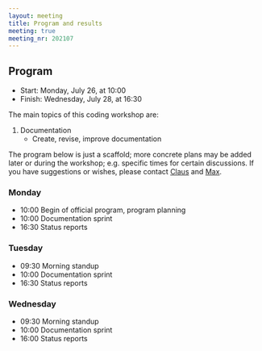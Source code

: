 ```yaml
---
layout: meeting
title: Program and results
meeting: true
meeting_nr: 202107
---
```


## Program
* Start: Monday, July 26, at 10:00
* Finish: Wednesday, July 28, at 16:30

The main topics of this coding workshop are:

1. Documentation
   - Create, revise, improve documentation

The program below is just a scaffold; more concrete plans
may be added later or during the workshop; e.g. specific times for certain discussions.
If you have suggestions or wishes, please contact [Claus](mailto:fieker@mathematik.uni-kl.de)
and [Max](mailto:horn@mathematik.uni-kl.de).


### Monday

- 10:00 Begin of official program, program planning
- 10:00 Documentation sprint
- 16:30 Status reports

### Tuesday

- 09:30 Morning standup
- 10:00 Documentation sprint
- 16:30 Status reports

### Wednesday

- 09:30 Morning standup
- 10:00 Documentation sprint
- 16:00 Status reports
